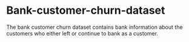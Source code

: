 # Bank-customer-churn-dataset
The bank customer churn dataset contains bank information about the customers who either left or continue to bank as a customer.
